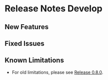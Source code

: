 # Release Notes Develop

## New Features

## Fixed Issues

## Known Limitations

- For old limitations, please see [Release 0.8.0](https://github.com/keptn-contrib/dynatrace-service/releases/tag/0.7.0).